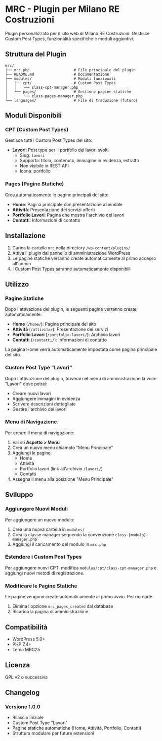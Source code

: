 # MRC - Plugin per Milano RE Costruzioni

Plugin personalizzato per il sito web di Milano RE Costruzioni. Gestisce Custom Post Types, funzionalità specifiche e moduli aggiuntivi.

## Struttura del Plugin

```
mrc/
├── mrc.php                    # File principale del plugin
├── README.md                  # Documentazione
├── modules/                   # Moduli funzionali
│   ├── cpt/                   # Custom Post Types
│   │   └── class-cpt-manager.php
│   └── pages/                 # Gestione pagine statiche
│       └── class-pages-manager.php
└── languages/                 # File di traduzione (futuro)
```

## Moduli Disponibili

### CPT (Custom Post Types)
Gestisce tutti i Custom Post Types del sito:

- **Lavori**: Post type per il portfolio dei lavori svolti
  - Slug: `lavori`
  - Supporta: titolo, contenuto, immagine in evidenza, estratto
  - Non visibile in REST API
  - Icona: portfolio

### Pages (Pagine Statiche)
Crea automaticamente le pagine principali del sito:

- **Home**: Pagina principale con presentazione aziendale
- **Attività**: Presentazione dei servizi offerti
- **Portfolio Lavori**: Pagina che mostra l'archivio dei lavori
- **Contatti**: Informazioni di contatto

## Installazione

1. Carica la cartella `mrc` nella directory `/wp-content/plugins/`
2. Attiva il plugin dal pannello di amministrazione WordPress
3. Le pagine statiche verranno create automaticamente al primo accesso all'admin
4. I Custom Post Types saranno automaticamente disponibili

## Utilizzo

### Pagine Statiche

Dopo l'attivazione del plugin, le seguenti pagine verranno create automaticamente:

- **Home** (`/home/`): Pagina principale del sito
- **Attività** (`/attivita/`): Presentazione dei servizi
- **Portfolio Lavori** (`/portfolio-lavori/`): Archivio lavori
- **Contatti** (`/contatti/`): Informazioni di contatto

La pagina Home verrà automaticamente impostata come pagina principale del sito.

### Custom Post Type "Lavori"

Dopo l'attivazione del plugin, troverai nel menu di amministrazione la voce "Lavori" dove potrai:

- Creare nuovi lavori
- Aggiungere immagini in evidenza
- Scrivere descrizioni dettagliate
- Gestire l'archivio dei lavori

### Menu di Navigazione

Per creare il menu di navigazione:

1. Vai su **Aspetto > Menu**
2. Crea un nuovo menu chiamato "Menu Principale"
3. Aggiungi le pagine:
   - Home
   - Attività
   - Portfolio lavori (link all'archivio `/lavori/`)
   - Contatti
4. Assegna il menu alla posizione "Menu Principale"

## Sviluppo

### Aggiungere Nuovi Moduli

Per aggiungere un nuovo modulo:

1. Crea una nuova cartella in `modules/`
2. Crea la classe manager seguendo la convenzione `class-{modulo}-manager.php`
3. Aggiungi il caricamento del modulo in `mrc.php`

### Estendere i Custom Post Types

Per aggiungere nuovi CPT, modifica `modules/cpt/class-cpt-manager.php` e aggiungi nuovi metodi di registrazione.

### Modificare le Pagine Statiche

Le pagine vengono create automaticamente al primo avvio. Per ricrearle:

1. Elimina l'opzione `mrc_pages_created` dal database
2. Ricarica la pagina di amministrazione

## Compatibilità

- WordPress 5.0+
- PHP 7.4+
- Tema MRC25

## Licenza

GPL v2 o successiva

## Changelog

### Versione 1.0.0
- Rilascio iniziale
- Custom Post Type "Lavori"
- Pagine statiche automatiche (Home, Attività, Portfolio, Contatti)
- Struttura modulare per future estensioni 